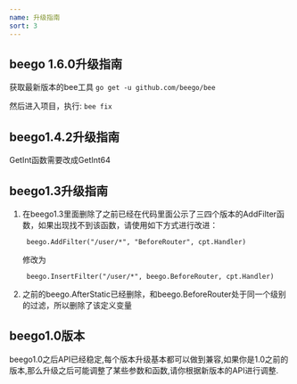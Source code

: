 ```yaml
---
name: 升级指南
sort: 3
---
```

## beego 1.6.0升级指南
获取最新版本的bee工具 `go get -u github.com/beego/bee`

然后进入项目，执行: `bee fix`

## beego1.4.2升级指南

GetInt函数需要改成GetInt64

## beego1.3升级指南

1. 在beego1.3里面删除了之前已经在代码里面公示了三四个版本的AddFilter函数，如果出现找不到该函数，请使用如下方式进行改进：

		beego.AddFilter("/user/*", "BeforeRouter", cpt.Handler)

 	修改为

		beego.InsertFilter("/user/*", beego.BeforeRouter, cpt.Handler)

1. 之前的beego.AfterStatic已经删除，和beego.BeforeRouter处于同一个级别的过滤，所以删除了该定义变量

## beego1.0版本
beego1.0之后API已经稳定,每个版本升级基本都可以做到兼容,如果你是1.0之前的版本,那么升级之后可能调整了某些参数和函数,请你根据新版本的API进行调整.
